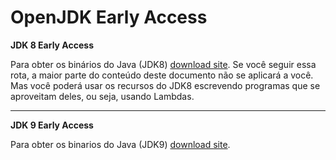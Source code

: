 # OpenJDK Early Access

**JDK 8 Early Access**

Para obter os binários do Java (JDK8) [download site](https://jdk8.java.net/download.html).
Se você seguir essa rota, a maior parte do conteúdo deste documento não se aplicará a você. Mas você poderá usar os recursos do JDK8 escrevendo programas que se aproveitam deles, ou seja, usando Lambdas.


---
**JDK 9 Early Access**

Para obter os binarios do Java (JDK9) [download site](https://jdk9.java.net/download/).